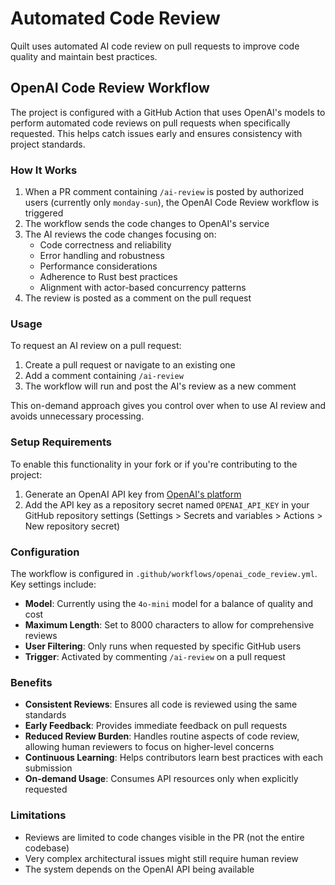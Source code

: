# Automated Code Review

Quilt uses automated AI code review on pull requests to improve code quality and maintain best practices.

## OpenAI Code Review Workflow

The project is configured with a GitHub Action that uses OpenAI's models to perform automated code reviews on pull requests when specifically requested. This helps catch issues early and ensures consistency with project standards.

### How It Works

1. When a PR comment containing `/ai-review` is posted by authorized users (currently only `monday-sun`), the OpenAI Code Review workflow is triggered
2. The workflow sends the code changes to OpenAI's service
3. The AI reviews the code changes focusing on:
   - Code correctness and reliability
   - Error handling and robustness
   - Performance considerations
   - Adherence to Rust best practices
   - Alignment with actor-based concurrency patterns
4. The review is posted as a comment on the pull request

### Usage

To request an AI review on a pull request:

1. Create a pull request or navigate to an existing one
2. Add a comment containing `/ai-review`
3. The workflow will run and post the AI's review as a new comment

This on-demand approach gives you control over when to use AI review and avoids unnecessary processing.

### Setup Requirements

To enable this functionality in your fork or if you're contributing to the project:

1. Generate an OpenAI API key from [OpenAI's platform](https://platform.openai.com/api-keys)
2. Add the API key as a repository secret named `OPENAI_API_KEY` in your GitHub repository settings
   (Settings > Secrets and variables > Actions > New repository secret)

### Configuration

The workflow is configured in `.github/workflows/openai_code_review.yml`. Key settings include:

- **Model**: Currently using the `4o-mini` model for a balance of quality and cost
- **Maximum Length**: Set to 8000 characters to allow for comprehensive reviews
- **User Filtering**: Only runs when requested by specific GitHub users
- **Trigger**: Activated by commenting `/ai-review` on a pull request

### Benefits

- **Consistent Reviews**: Ensures all code is reviewed using the same standards
- **Early Feedback**: Provides immediate feedback on pull requests
- **Reduced Review Burden**: Handles routine aspects of code review, allowing human reviewers to focus on higher-level concerns
- **Continuous Learning**: Helps contributors learn best practices with each submission
- **On-demand Usage**: Consumes API resources only when explicitly requested

### Limitations

- Reviews are limited to code changes visible in the PR (not the entire codebase)
- Very complex architectural issues might still require human review
- The system depends on the OpenAI API being available
